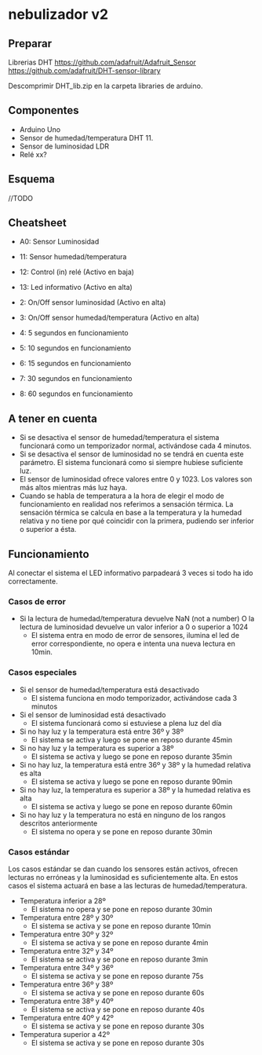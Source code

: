# nebulizador v2

## Preparar

Librerias DHT
https://github.com/adafruit/Adafruit_Sensor
https://github.com/adafruit/DHT-sensor-library

Descomprimir DHT_lib.zip en la carpeta libraries de arduino.

## Componentes

- Arduino Uno
- Sensor de humedad/temperatura DHT 11.
- Sensor de luminosidad LDR
- Relé xx?

## Esquema

//TODO

## Cheatsheet

- A0: Sensor Luminosidad
- 11: Sensor humedad/temperatura
- 12: Control (in) relé (Activo en baja)
- 13: Led informativo (Activo en alta)

- 2: On/Off sensor luminosidad (Activo en alta)
- 3: On/Off sensor humedad/temperatura (Activo en alta)

- 4: 5 segundos en funcionamiento
- 5: 10 segundos en funcionamiento
- 6: 15 segundos en funcionamiento
- 7: 30 segundos en funcionamiento
- 8: 60 segundos en funcionamiento

## A tener en cuenta

- Si se desactiva el sensor de humedad/temperatura el sistema funcionará como un temporizador normal, activándose cada 4 minutos.
- Si se desactiva el sensor de luminosidad no se tendrá en cuenta este parámetro. El sistema funcionará como si siempre hubiese suficiente luz.
- El sensor de luminosidad ofrece valores entre 0 y 1023. Los valores son más altos mientras más luz haya.
- Cuando se habla de temperatura a la hora de elegir el modo de funcionamiento en realidad nos referimos a sensación térmica. La sensación térmica se calcula en base a la temperatura y la humedad relativa y no tiene por qué coincidir con la primera, pudiendo ser inferior o superior a ésta.

## Funcionamiento

Al conectar el sistema el LED informativo parpadeará 3 veces si todo ha ido correctamente.

### Casos de error

- Si la lectura de humedad/temperatura devuelve NaN (not a number) O la lectura de luminosidad devuelve un valor inferior a 0 o superior a 1024
  - El sistema entra en modo de error de sensores, ilumina el led de error correspondiente, no opera e intenta una nueva lectura en 10min.

### Casos especiales

- Si el sensor de humedad/temperatura está desactivado
  - El sistema funciona en modo temporizador, activándose cada 3 minutos
- Si el sensor de luminosidad está desactivado
  - El sistema funcionará como si estuviese a plena luz del día
- Si no hay luz y la temperatura está entre 36º y 38º
  - El sistema se activa y luego se pone en reposo durante 45min
- Si no hay luz y la temperatura es superior a 38º
  - El sistema se activa y luego se pone en reposo durante 35min
- Si no hay luz, la temperatura está entre 36º y 38º y la humedad relativa es alta
  - El sistema se activa y luego se pone en reposo durante 90min
- Si no hay luz, la temperatura es superior a 38º y la humedad relativa es alta
  - El sistema se activa y luego se pone en reposo durante 60min
- Si no hay luz y la temperatura no está en ninguno de los rangos descritos anteriormente
  - El sistema no opera y se pone en reposo durante 30min

### Casos estándar

Los casos estándar se dan cuando los sensores están activos, ofrecen lecturas no erróneas y la luminosidad es suficientemente alta. En estos casos el sistema actuará en base a las lecturas de humedad/temperatura.

- Temperatura inferior a 28º
  - El sistema no opera y se pone en reposo durante 30min
- Temperatura entre 28º y 30º
  - El sistema se activa y se pone en reposo durante 10min
- Temperatura entre 30º y 32º
  - El sistema se activa y se pone en reposo durante 4min
- Temperatura entre 32º y 34º
  - El sistema se activa y se pone en reposo durante 3min
- Temperatura entre 34º y 36º
  - El sistema se activa y se pone en reposo durante 75s
- Temperatura entre 36º y 38º
  - El sistema se activa y se pone en reposo durante 60s
- Temperatura entre 38º y 40º
  - El sistema se activa y se pone en reposo durante 40s
- Temperatura entre 40º y 42º
  - El sistema se activa y se pone en reposo durante 30s
- Temperatura superior a 42º
  - El sistema se activa y se pone en reposo durante 30s
